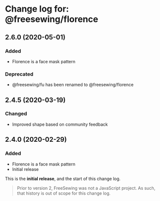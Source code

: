 # Change log for: @freesewing/florence

## 2.6.0 (2020-05-01)

### Added

- Florence is a face mask pattern

### Deprecated

- @freesewing/fu has been renamed to @freesewing/florence

## 2.4.5 (2020-03-19)

### Changed

- Improved shape based on community feedback

## 2.4.0 (2020-02-29)

### Added

- Florence is a face mask pattern
- Initial release

This is the **initial release**, and the start of this change log.

> Prior to version 2, FreeSewing was not a JavaScript project.
> As such, that history is out of scope for this change log.
